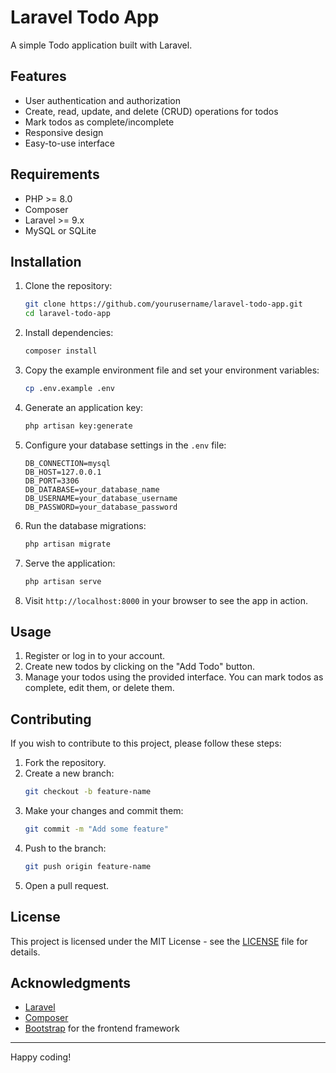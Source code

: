# Laravel Todo App

A simple Todo application built with Laravel.

## Features

- User authentication and authorization
- Create, read, update, and delete (CRUD) operations for todos
- Mark todos as complete/incomplete
- Responsive design
- Easy-to-use interface

## Requirements

- PHP >= 8.0
- Composer
- Laravel >= 9.x
- MySQL or SQLite

## Installation

1. Clone the repository:
    ```bash
    git clone https://github.com/yourusername/laravel-todo-app.git
    cd laravel-todo-app
    ```

2. Install dependencies:
    ```bash
    composer install
    ```

3. Copy the example environment file and set your environment variables:
    ```bash
    cp .env.example .env
    ```

4. Generate an application key:
    ```bash
    php artisan key:generate
    ```

5. Configure your database settings in the `.env` file:
    ```
    DB_CONNECTION=mysql
    DB_HOST=127.0.0.1
    DB_PORT=3306
    DB_DATABASE=your_database_name
    DB_USERNAME=your_database_username
    DB_PASSWORD=your_database_password
    ```

6. Run the database migrations:
    ```bash
    php artisan migrate
    ```

7. Serve the application:
    ```bash
    php artisan serve
    ```

8. Visit `http://localhost:8000` in your browser to see the app in action.

## Usage

1. Register or log in to your account.
2. Create new todos by clicking on the "Add Todo" button.
3. Manage your todos using the provided interface. You can mark todos as complete, edit them, or delete them.

## Contributing

If you wish to contribute to this project, please follow these steps:

1. Fork the repository.
2. Create a new branch:
    ```bash
    git checkout -b feature-name
    ```
3. Make your changes and commit them:
    ```bash
    git commit -m "Add some feature"
    ```
4. Push to the branch:
    ```bash
    git push origin feature-name
    ```
5. Open a pull request.

## License

This project is licensed under the MIT License - see the [LICENSE](LICENSE) file for details.

## Acknowledgments

- [Laravel](https://laravel.com/)
- [Composer](https://getcomposer.org/)
- [Bootstrap](https://getbootstrap.com/) for the frontend framework

---

Happy coding!
